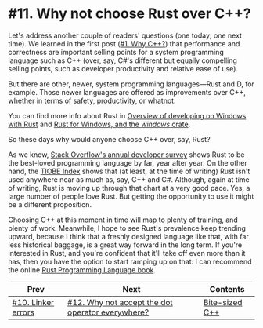 # #11. Why not choose Rust over C++?

Let's address another couple of readers' questions (one today; one next time). We learned in the first post ([#1. Why C++?](001.md)) that performance and correctness are important selling points for a system programming language such as C++ (over, say, C#'s different but equally compelling selling points, such as developer productivity and relative ease of use).

But there are other, newer, system programming languages&mdash;Rust and D, for example. Those newer languages are offered as improvements over C++, whether in terms of safety, productivity, or whatnot.

You can find more info about Rust in [Overview of developing on Windows with Rust](https://docs.microsoft.com/windows/dev-environment/rust/overview) and [Rust for Windows, and the *windows* crate](https://docs.microsoft.com/windows/dev-environment/rust/rust-for-windows).

So these days why would anyone choose C++ over, say, Rust?

As we know, [Stack Overflow's annual developer survey](https://insights.stackoverflow.com/survey) shows Rust to be the best-loved programming language by far, year after year. On the other hand, the [TIOBE Index](https://www.tiobe.com/tiobe-index/) shows that (at least, at the time of writing) Rust isn't used anywhere near as much as, say, C++ and C#. Although, again at time of writing, Rust is moving up through that chart at a very good pace. Yes, a large number of people love Rust. But getting the opportunity to use it might be a different proposition.

Choosing C++ at this moment in time will map to plenty of training, and plenty of work. Meanwhile, I hope to see Rust's prevalence keep trending upward, because I think that a freshly designed language like that, with far less historical baggage, is a great way forward in the long term. If you're interested in Rust, and you're confident that it'll take off even more than it has, then you have the option to start ramping up on that: I can recommend the online [Rust Programming Language book](https://doc.rust-lang.org/book/#the-rust-programming-language).

|Prev|Next|Contents|
|-|-|-|
|[#10. Linker errors](010.md)|[#12. Why not accept the dot operator everywhere?](012.md)|[Bite-sized C++](../README.md)|
